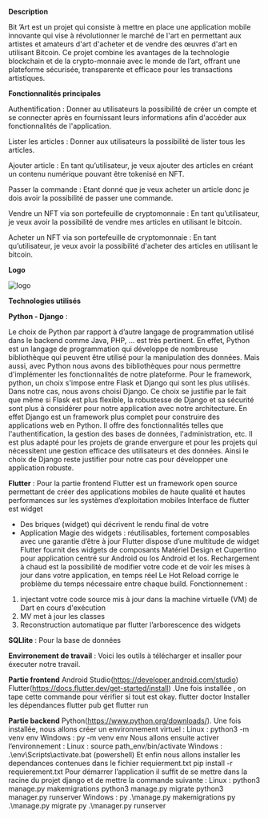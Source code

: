 **Description**

Bit ’Art est un projet qui consiste à mettre en place une application mobile innovante qui vise à révolutionner le marché de l'art en permettant aux artistes et amateurs d'art d'acheter et de vendre des œuvres d'art en utilisant Bitcoin. Ce projet combine les avantages de la technologie blockchain et de la crypto-monnaie avec le monde de l’art, offrant une plateforme sécurisée, transparente et efficace pour les transactions artistiques. 

**Fonctionnalités principales**

Authentification : Donner au utilisateurs la possibilité de créer un compte et se connecter après en fournissant leurs informations afin d'accéder aux fonctionnalités de l'application.

Lister les articles : Donner aux utilisateurs la possibilité de lister tous les articles.

Ajouter article : En tant qu’utilisateur, je veux ajouter des articles en créant un contenu numérique pouvant être tokenisé en NFT.

Passer la commande : Etant donné que je veux acheter un article donc je dois avoir la possibilité de passer une commande.

Vendre un NFT via son portefeuille de cryptomonnaie : En tant qu’utilisateur, je veux avoir la possibilité de vendre mes articles en utilisant le bitcoin.

Acheter un NFT via son portefeuille de cryptomonnaie : En tant qu’utilisateur, je veux avoir la possibilité d'acheter des articles en utilisant le bitcoin.


**Logo**

![logo](https://github.com/HimmaAtos/BitArt/assets/149796629/87154c07-bf90-402a-84b3-0bb1e69c90e8)






**Technologies utilisés**


**Python - Django** :

Le choix de Python par rapport à d’autre langage de programmation utilisé dans le backend comme Java, PHP, … est très pertinent. En effet, Python est un langage de programmation qui développe de nombreuse bibliothèque qui peuvent être utilisé pour la manipulation des données. Mais aussi, avec Python nous avons des bibliothèques pour nous permettre d'implémenter les fonctionnalités de notre plateforme.
Pour le framework, python, un choix s'impose entre Flask et Django qui sont les plus utilisés. Dans notre cas, nous avons choisi Django. Ce choix se justifie par le fait que même si Flask est plus flexible, la robustesse de Django et sa sécurité sont plus à considérer pour notre application avec notre architecture.
En effet Django est un framework plus complet pour construire des applications web en Python. Il offre des fonctionnalités telles que l'authentification, la gestion des bases de données, l'administration, etc. Il est plus adapté pour les projets de grande envergure et pour les projets qui nécessitent une gestion efficace des utilisateurs et des données.
Ainsi le choix de Django reste justifier pour notre cas pour développer une application robuste.

**Flutter** : Pour la partie frontend
Flutter est un framework open source permettant de créer des applications mobiles de haute qualité et hautes performances sur les systèmes d’exploitation mobiles Interface de flutter est widget 
  - Des briques (widget) qui décrivent le rendu final de votre
  - Application Magie des widgets : réutilisables, fortement composables avec une garantie d’être à jour
Flutter dispose d’une multitude de widget Flutter fournit des widgets de composants Matériel Design et Cupertino pour application centré sur Android ou Ios Android et Ios.
Rechargement à chaud est la possibilité de modifier votre code et de voir les mises à jour dans votre application, en temps réel Le Hot Reload corrige le problème du temps nécessaire entre chaque build.
Fonctionnement :
  1. injectant votre code source mis à jour dans la machine virtuelle (VM) de Dart en cours d'exécution
  2. MV met à jour les classes
  3. Reconstruction automatique par flutter l’arborescence des widgets
     
**SQLlite** : Pour la base de données

**Envirronement de travail** : Voici les outils à télécharger et insaller pour éxecuter notre travail.

**Partie frontend**
Android Studio(https://developer.android.com/studio)
Flutter(https://docs.flutter.dev/get-started/install) .Une fois installée , on tape cette commande  pour vérifier si tout est okay.
          flutter doctor
  Installer les dépendances
          flutter pub get
          flutter run

**Partie backend**
Python(https://www.python.org/downloads/). Une fois installée, nous allons créer un environnement virtuel :
                Linux : python3 -m venv env 
                Windows : py  -m venv env
Nous allons ensuite activer l’environnement :
                Linux : source path_env/bin/activate
                Windows : .\env\Scripts\activate.bat (powershell)
Et enfin nous allons installer les dependances contenues dans le fichier requierment.txt
                pip install -r requierement.txt
Pour démarrer l’application il suffit de se mettre dans la racine du projet django et de mettre la commande suivante :
Linux : 
        python3 manage.py makemigrations
        python3 manage.py migrate
        python3 manager.py runserver
Windows : 
          py .\manage.py makemigrations
          py .\manage.py migrate
          py .\manager.py runserver


